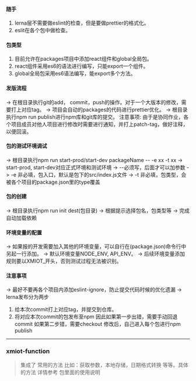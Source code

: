 #### 随手
1. lerna层不需要做eslint的检查，但是要做prettier的格式化。
2. eslit在各个包中做检查。

#### 包类型
1. 目前允许在packages项目中添加react组件和global全局包。
2. react组件采用es6的语法进行编写，只能export一个组件。
3. global全局包采用es6语法编写，能export多个方法。

#### 发版流程
-> 在根目录执行git的add， commit，push的操作。对于一个大版本的修改，需要打上对应tag。
-> 项目会自动的packages的代码进行prettier优化。
-> 根目录执行npm run publish进行npm库和git库的提交。
注意事项: 由于是协同作业，各个项目成员对他人项目进行修改时需要进行通知，并打上patch-tag，做好注释，以便回滚。

#### 包的测试环境调试
-> 根目录执行npm run start-prod/start-dev packageName -- -e xx -t xx
-> start-prod, start-dev对应正式环境和测试环境
-> --必须写，后面才可以加参数
-> -e 非必填，包入口，默认是包下的src/index.js文件
-> -t 非必填，包类型，会被各个项目的package.json里的type覆盖 

#### 包的创建
-> 根目录执行npm run init dest(包目录)
-> 根据提示选择包名，包类型等
-> 完成自动加载依赖

#### 环境变量的配置
-> 如果报的开发需要加入其他的环境变量，可以自行在(package.json)命令行中另起一行添加。
-> 默认环境变量NODE_ENV, API_ENV。
-> 后续环境变量添加规则要以XMIOT_开头，否则测试过程无法被识别。

#### 注意事项
-> 最好不要再各个项目内添加eslint-ignore，防止提交代码时候的优化遗漏
-> lerna发布分为两步
  1. 给本次commit打上对应tag，并提交到仓库。
  2. 将对应本次commit的包发布至npm
  因此如果第一步出错，需要手动回退commit
  如果第二步错，需要checkout 修改后，自己进入每个包进行npm publish

---
### xmiot-function 
> 集成了 常用的方法 比如：获取参数，本地存储，日期格式转换 等等。具体的方法 详情参考 包里面的使用说明
